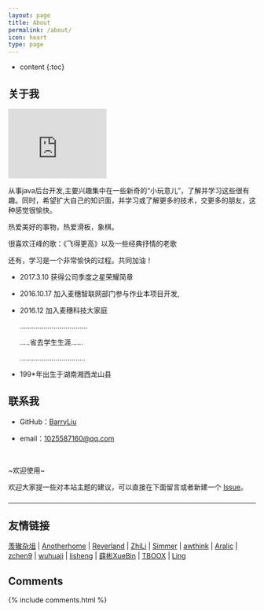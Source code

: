 ```yaml
---
layout: page
title: About
permalink: /about/
icon: heart
type: page
---
```


* content
{:toc}

## 关于我

<iframe src="https://githubbadge.appspot.com/BarryLiu?s=1" style="border: 0;height: 142px;width: 200px;overflow: hidden;" frameBorder="0"></iframe>

从事java后台开发,主要兴趣集中在一些新奇的“小玩意儿”，了解并学习这些很有趣。同时，希望扩大自己的知识面，并学习或了解更多的技术，交更多的朋友，这种感觉很愉快。

热爱美好的事物，热爱滑板，象棋。

很喜欢汪峰的歌：《飞得更高》以及一些经典抒情的老歌

还有，学习是一个非常愉快的过程。共同加油！

* 2017.3.10 获得公司季度之星荣耀简章


* 2016.10.17 加入麦穗智联网部门参与作业本项目开发,

* 2016.12 加入麦穗科技大家庭

  ..................................

  .....省去学生生涯......

  .................................

* 199*年出生于湖南湘西龙山县

## 联系我

* GitHub：[BarryLiu](https://github.com/BarryLiu)
* email：1025587160@qq.com

  ​

~欢迎使用~

欢迎大家提一些对本站主题的建议，可以直接在下面留言或者新建一个 [Issue](https://github.com/barryliu/barryliu.github.com/issues)。

### 

***

## 友情链接

[羡辙杂俎](http://zhangwenli.com/blog) \| [Anotherhome](https://www.anotherhome.net) \| [Reverland](http://reverland.org/) \| [ZhiLi](http://lizhipower.github.io/) \| [Simmer](http://simmer-jun.github.io/) \| [awthink](http://awthink.net/) \| [Aralic](http://aralic.github.io/) \| [zchen9](http://www.chen9.info/) \| [wuhuaji](http://wuhuaji.me/) \| [lisheng](http://www.lishengcn.cn/) \| [薛彬XueBin](http://axuebin.com/blog/) \| [TBOOX](http://www.tboox.org/cn/) \|  [Ling](http://linglinyp.com/)

## Comments

{% include comments.html %}
